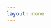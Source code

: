 ```yaml
---
layout: none
---
```



<script>
  //langs=['en:United States:English','es:Spain:Español','nl:Netherlands:Nederlands','ar:Saudi Arabia:العَرَبِيةُ‎‎','pt:Brazil:Portugues','el:Greece:Ελληνικά','fr:France:français','ct:../ct:català','he:Israel:עברית','it:Italy:Italiano']

  langs=['{{ site.all_langs | join: "', '" }}']


function get_browser_version(){
  var N=navigator.appName, ua=navigator.userAgent, tem;
  var M=ua.match(/(opera|chrome|safari|firefox|msie)\/?\s*(\.?\d+(\.\d+)*)/i);
  if(M && (tem= ua.match(/version\/([\.\d]+)/i))!= null) M[2]= tem[1];
  M=M? [M[1], M[2]]: [N, navigator.appVersion, '-?'];
  return M[1];
}

function getParameterByName(name, url) {
    if (!url) url = window.location.href;
    name = name.replace(/[\[\]]/g, "\\$&");
    var regex = new RegExp("[?&]" + name + "(=([^&#]*)|&|#|$)"),
        results = regex.exec(url);
    if (!results) return null;
    if (!results[2]) return '';
    return decodeURIComponent(results[2].replace(/\+/g, " "));
}

var browser = navigator.appName;
var version = get_browser_version();

if (browser=="Microsoft Internet Explorer") {
    if (version<="8.0")
        document.location.href="http://classic.ev3lessons.com/"
}



if (getParameterByName('lang') != null) {
    var language = getParameterByName('lang');
} else if (localStorage.lang) {
    var language = localStorage.lang.split('ev3cookie');
} else if (window.location.hash) {
    var language = window.location.hash.substring(1);
} else {
    var language = navigator.language.split('-')[0];
}

localStorage.lang = language;


if (language == "en-us") {
    language = "en";
} else if (language == "pt-br") {
    language = "pt";
} else if (language == "br") {
    language = "pt";
}



if ((String(langs).indexOf(language+":")) == -1) {
    language = "en";
}

//language = language.split(",")[1]

if (getParameterByName('target')) {
    var page = window.location.href.split("?")[0].split("#")[0].split("index.html")[0] + ''+language + '/' + getParameterByName('target');
} else {
    var page = window.location.href.split("?")[0].split("#")[0].split("index.html")[0] + ''+language;
}

window.location.href = page;


</script>
